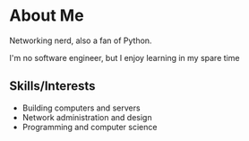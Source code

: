 # About Me
Networking nerd, also a fan of Python.

I'm no software engineer, but I enjoy learning in my spare time

## Skills/Interests
- Building computers and servers
- Network administration and design
- Programming and computer science
